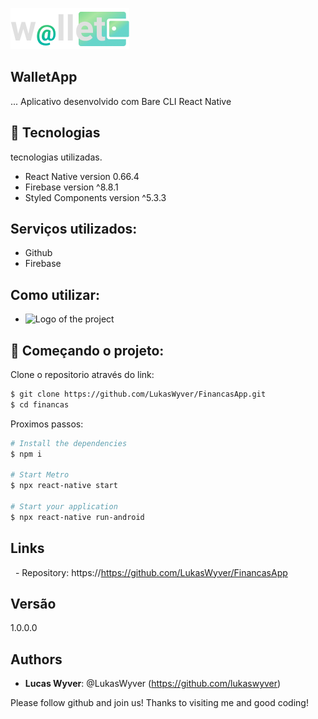![Logo of the project](https://github.com/LukasWyver/FinancasApp/blob/master/src/assets/iwalletsmall.png)

## WalletApp

... Aplicativo desenvolvido com Bare CLI React Native 


## 🧪 Tecnologias

tecnologias utilizadas.

* React Native version 0.66.4
* Firebase version ^8.8.1
* Styled Components version ^5.3.3
    

## Serviços utilizados:

* Github
* Firebase

## Como utilizar: 

* ![Logo of the project](https://watch.screencastify.com/v/WTV29DWazu14zDOHdD8r)

## 🚀 Começando o projeto:

Clone o repositorio através do link:

```bash
$ git clone https://github.com/LukasWyver/FinancasApp.git
$ cd financas
```

Proximos passos:

```bash
# Install the dependencies
$ npm i 

# Start Metro
$ npx react-native start

# Start your application
$ npx react-native run-android
```

## Links

  - Repository: https://https://github.com/LukasWyver/FinancasApp

## Versão

1.0.0.0


## Authors

* **Lucas Wyver**: @LukasWyver (https://github.com/lukaswyver)


Please follow github and join us!
Thanks to visiting me and good coding!
